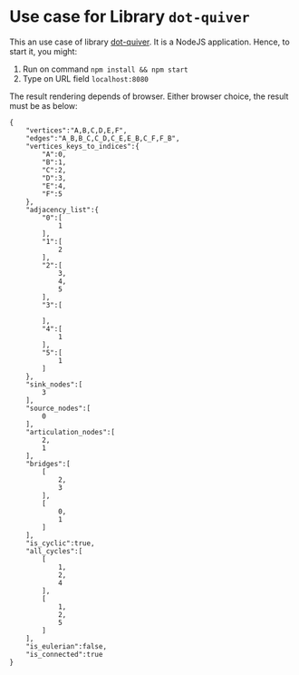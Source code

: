 # Use case for Library ```dot-quiver```

This an use case of library [dot-quiver](https://github.com/quivero/quivero-api). It is a NodeJS application. Hence, to start it, you might:

1. Run on command ```npm install && npm start```
2. Type on URL field ```localhost:8080```

The result rendering depends of browser. Either browser choice, the result must be as below:

```
{
    "vertices":"A,B,C,D,E,F",
    "edges":"A_B,B_C,C_D,C_E,E_B,C_F,F_B",
    "vertices_keys_to_indices":{
        "A":0,
        "B":1,
        "C":2,
        "D":3,
        "E":4,
        "F":5
    },
    "adjacency_list":{
        "0":[
            1
        ],
        "1":[
            2
        ],
        "2":[
            3,
            4,
            5
        ],
        "3":[
            
        ],
        "4":[
            1
        ],
        "5":[
            1
        ]
    },
    "sink_nodes":[
        3
    ],
    "source_nodes":[
        0
    ],
    "articulation_nodes":[
        2,
        1
    ],
    "bridges":[
        [
            2,
            3
        ],
        [
            0,
            1
        ]
    ],
    "is_cyclic":true,
    "all_cycles":[
        [
            1,
            2,
            4
        ],
        [
            1,
            2,
            5
        ]
    ],
    "is_eulerian":false,
    "is_connected":true
}
```
